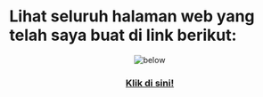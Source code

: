 # Lihat seluruh halaman web yang telah saya buat di link berikut:

<div align="center">
    <img src="https://www.icegif.com/wp-content/uploads/2023/10/icegif-748.gif" alt="below">
</div>

<h3 align="center">
    <a href="https://farrelad.github.io/NGampus-POLINEMA/semester-3/01-desain-dan-pemrograman-web/">Klik di sini!</a>
</h3>